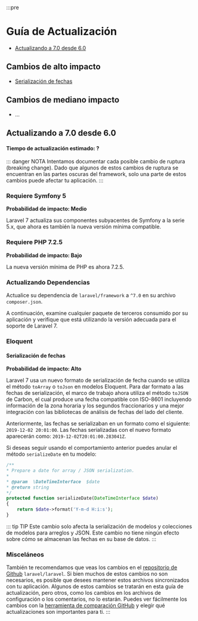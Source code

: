 :::pre
# Guía de Actualización

- [Actualizando a 7.0 desde 6.0](#upgrade-7.0)

<a name="high-impact-changes"></a>
## Cambios de alto impacto

- [Serialización de fechas](#date-serialization)

<a name="medium-impact-changes"></a>
## Cambios de mediano impacto

- ...

<a name="upgrade-7.0"></a>

## Actualizando a 7.0 desde 6.0

#### Tiempo de actualización estimado: ?

::: danger NOTA
Intentamos documentar cada posible cambio de ruptura (breaking change). Dado que algunos de estos cambios de ruptura se encuentran en las partes oscuras del framework, solo una parte de estos cambios puede afectar tu aplicación.
:::

### Requiere Symfony 5

**Probabilidad de impacto: Medio**

Laravel 7 actualiza sus componentes subyacentes de Symfony a la serie 5.x, que ahora es también la nueva versión mínima compatible.

### Requiere PHP 7.2.5

**Probabilidad de impacto: Bajo**

La nueva versión mínima de PHP es ahora 7.2.5.

<a name="updating-dependencies"></a>
### Actualizando Dependencias

Actualice su dependencia de `laravel/framework` a `^7.0` en su archivo `composer.json`.

A continuación, examine cualquier paquete de terceros consumido por su aplicación y verifique que está utilizando la versión adecuada para el soporte de Laravel 7.

### Eloquent

<a name="date-serialization"></a>
#### Serialización de fechas

**Probabilidad de impacto: Alto**

Laravel 7 usa un nuevo formato de serialización de fecha cuando se utiliza el método `toArray` o `toJson` en modelos Eloquent. Para dar formato a las fechas de serialización, el marco de trabajo ahora utiliza el método `toJSON` de Carbon, el cual produce una fecha compatible con ISO-8601 incluyendo información de la zona horaria y los segundos fraccionarios y una mejor integración con las bibliotecas de análisis de fechas del lado del cliente.

Anteriormente, las fechas se serializaban en un formato como el siguiente: `2019-12-02 20:01:00`. Las fechas serializadas con el nuevo formato aparecerán como: `2019-12-02T20:01:00.283041Z`. 

Si deseas seguir usando el comportamiento anterior puedes anular el método `serializeDate` en tu modelo:

```php
/**
* Prepare a date for array / JSON serialization.
*
* @param  \DateTimeInterface  $date
* @return string
*/
protected function serializeDate(DateTimeInterface $date)
{
    return $date->format('Y-m-d H:i:s');
}
```

::: tip TIP
Este cambio solo afecta la serialización de modelos y colecciones de modelos para arreglos y JSON. Este cambio no tiene ningún efecto sobre cómo se almacenan las fechas en su base de datos.
:::

<a name="miscellaneous"></a>
### Misceláneos

También te recomendamos que veas los cambios en el [repositorio de Github](https://github.com/laravel/laravel) `laravel/laravel`.  Si bien muchos de estos cambios no son necesarios, es posible que desees mantener estos archivos sincronizados con tu aplicación. Algunos de estos cambios se tratarán en esta guía de actualización, pero otros, como los cambios en los archivos de configuración o los comentarios, no lo estarán. Puedes ver fácilmente los cambios con la [herramienta de comparación GitHub](https://github.com/laravel/laravel/compare/6.0...master) y elegir qué actualizaciones son importantes para ti.
:::
